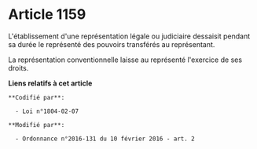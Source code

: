 # Article 1159

L'établissement d'une représentation légale ou judiciaire dessaisit pendant sa durée le représenté des pouvoirs transférés au
représentant. 

La représentation conventionnelle laisse au représenté l'exercice de ses droits.

**Liens relatifs à cet article**

	**Codifié par**:

	  - Loi n°1804-02-07

	**Modifié par**:

	  - Ordonnance n°2016-131 du 10 février 2016 - art. 2
